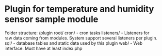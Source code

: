 # Plugin for temperature and humidity sensor sample module

Folder structure:
/plugin root/
    cron/ - cron tasks
    listeners/ - Listeners for raw data coming from modules. System support several listeners per plugin.
    sql/ - database tables and static data used by this plugin
    web/ - Web interface. Must have at least index.php

